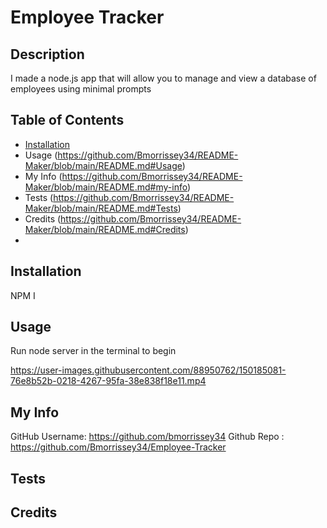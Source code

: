 # Employee Tracker



## Description
I made a node.js app that will allow you to manage and view a database of employees using minimal prompts

## Table of Contents

- [Installation](#Installation)
- Usage (https://github.com/Bmorrissey34/README-Maker/blob/main/README.md#Usage)
- My Info (https://github.com/Bmorrissey34/README-Maker/blob/main/README.md#my-info)
- Tests (https://github.com/Bmorrissey34/README-Maker/blob/main/README.md#Tests)
- Credits (https://github.com/Bmorrissey34/README-Maker/blob/main/README.md#Credits)
- 


## Installation
NPM I

## Usage
Run node server in the terminal to begin


https://user-images.githubusercontent.com/88950762/150185081-76e8b52b-0218-4267-95fa-38e838f18e11.mp4


## My Info
GitHub Username: https://github.com/bmorrissey34
Github Repo : https://github.com/Bmorrissey34/Employee-Tracker

## Tests
      

## Credits
    

    
    
